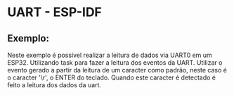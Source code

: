 # UART - ESP-IDF

## Exemplo:
Neste exemplo é possível realizar a leitura de dados via UART0 em um ESP32. 
Utilizando task para fazer a leitura dos eventos da UART. 
Utilizar o evento gerado a partir da leitura de um caracter como padrão, neste caso é o caracter '\r', o ENTER do teclado.
Quando este caracter é detectado é feito a leitura dos dados da uart.






